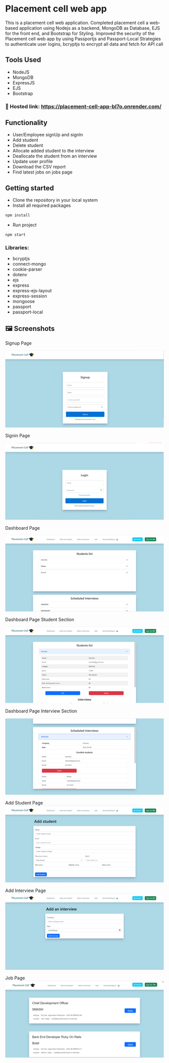 # Placement cell web app
This is a placement cell web application. 
Completed placement cell a web-based application using Nodejs as a backend, MongoDB as Database, EJS for the front end, and Bootstrap for Styling.
Improved the security of the Placement cell web app by using Passportjs and Passport-Local Strategies to authenticate user logins, bcryptjs to encrypt all data and fetch for API call

## Tools Used 
- NodeJS
- MongoDB
- ExpressJS
- EJS
- Bootstrap

### 🔗 Hosted link: https://placement-cell-app-bl7o.onrender.com/

## Functionality 
- User/Employee signUp and signIn
- Add student 
- Delete student
- Allocate added student to the interview
- Deallocate the student from an interview
- Update user profile
- Download the CSV report
- Find latest jobs on jobs page
 
## Getting started

* Clone the repository in your local system
* Install all required packages
```bash
npm install 
```
* Run project 
```bash
npm start
```


### Libraries: 
* bcryptjs
* connect-mongo
* cookie-parser
* dotenv
* ejs
* express
* express-ejs-layout
* express-session
* mongoose
* passport
* passport-local

## 🖼️ Screenshots

Signup Page

![Screenshot (293)](assets/images/signup-page.png)

Signin Page

![Screenshot (294)](assets/images/signin-page.png)

Dashboard Page

![Screenshot (295)](assets/images/dashboard.png)

Dashboard Page Student Section

![Screenshot (297)](assets/images/student-page.png)

Dashboard Page Interview Section

![Screenshot (298)](assets/images/interviews-section.png)

Add Student Page
![Screenshot (299)](assets/images/add-student.png)

Add Interview Page
![Screenshot (300)](assets/images/add-interview.png)

Job Page
![Screenshot (301)](assets/images/jobs-list.png)

